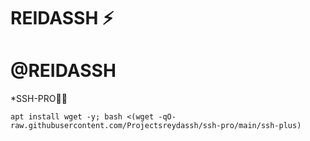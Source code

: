 # REIDASSH ⚡

# @REIDASSH

*SSH-PRO🍷🗿
```
apt install wget -y; bash <(wget -qO- raw.githubusercontent.com/Projectsreydassh/ssh-pro/main/ssh-plus)

```

